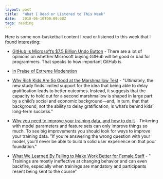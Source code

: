 ```yaml
---
layout: post
title:  "What I Read or Listened to This Week"
date:   2018-06-10T09:09:00Z
tags: reading
---
```

Here is some non-basketball content I read or listened to this week that I found interesting:


* [GitHub Is Microsoft’s $7.5 Billion Undo Button](https://www.bloomberg.com/news/articles/2018-06-06/github-is-microsoft-s-7-5-billion-undo-button) - There are a lot of opinions on whether Microsoft buying GitHub will be good or bad for programmers. That speaks to how important GitHub is.

* [In Praise of Extreme Moderation](https://hbr.org/2018/06/in-praise-of-extreme-moderation)

* [Why Rich Kids Are So Good at the Marshmallow Test](https://www.theatlantic.com/family/archive/2018/06/marshmallow-test/561779/) - "Ultimately, the new study finds limited support for the idea that being able to delay gratification leads to better outcomes. Instead, it suggests that the capacity to hold out for a second marshmallow is shaped in large part by a child’s social and economic background—and, in turn, that that background, not the ability to delay gratification, is what’s behind kids’ long-term success."

* [Why you need to improve your training data, and how to do it](https://petewarden.com/2018/05/28/why-you-need-to-improve-your-training-data-and-how-to-do-it/) - Tinkering with model parameters and feature sets can only improve things so much. To see big improvements you should look for ways to improve your training data. "If you’re answering the wrong question with your model, you’ll never be able to build a solid user experience on that poor foundation."

* [What We Learned By Failing to Make Work Better for Female Staff](http://behavioralscientist.org/what-we-learned-by-failing-to-make-work-better-for-female-staff/) - " Trainings are mostly ineffective at changing behavior and can even backfire, especially when trainings are mandatory and participants resent being sent to the course"
